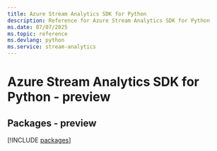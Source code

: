 ```yaml
---
title: Azure Stream Analytics SDK for Python
description: Reference for Azure Stream Analytics SDK for Python
ms.date: 07/07/2025
ms.topic: reference
ms.devlang: python
ms.service: stream-analytics
---
```

# Azure Stream Analytics SDK for Python - preview
## Packages - preview
[!INCLUDE [packages](stream-analytics-index.md)]